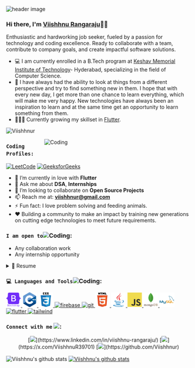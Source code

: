 ![header image](https://raw.githubusercontent.com/halfrost/halfrost/master/icons/header_.png)

### Hi there, I'm [Viishhnu Rangaraju](https://www.linkedin.com/in/viishhnu-rangaraju/)👋🏻

Enthusiastic and hardworking job seeker, fueled by a passion for technology and coding excellence. Ready to collaborate with a team, contribute to company goals, and create impactful software solutions.

- 💻 I am currently enrolled in a B.Tech program at [Keshav Memorial Institute of Technology](https://www.kmit.in/)- Hyderabad, specializing in the field of Computer Science.
- 🧑‍ I have always had the ability to look at things from a different perspective and try to find something new in them. I hope that with every new day, I get more than one chance to learn everything, which will make me very happy. New technologies have always been an inspiration to learn and at the same time get an opportunity to learn something from them.
- 👨🏽‍💻 Currently growing my skillset in [Flutter](https://docs.flutter.dev/).

<p align="left"> <img src="https://komarev.com/ghpvc/?username=Viishhnur&label=Profile%20views&color=32CD32&style=flat" alt="Viishhnur" /> </p>
<img align="right" alt="Coding" width="400" src="https://cdn.dribbble.com/users/2646423/screenshots/5507196/computer.gif">

### `Coding Profiles:`
[![LeetCode](https://img.shields.io/badge/-LeetCode-orange?style=flat&amp;labelColor=black&amp;logo=leetcode&amp;logoColor=orange)](https://leetcode.com/Viishhnu_15/)
[![GeeksforGeeks](https://img.shields.io/badge/-GeeksforGeeks-darkgreen?style=flat&amp;labelColor=white&amp;logo=geeksforgeeks&amp;logoColor=darkgreen)](https://www.geeksforgeeks.org/user/viishgwjh/)

- 🌱 I’m currently in love with <b>Flutter</b>
- 💬 Ask me about **DSA**, **Internships**
- 👯 I’m looking to collaborate on **Open Source Projects**
- 📫 Reach me at: **viishhnur@gmail.com**
- ⚡ Fun fact: I love problem solving and feeding animals.
- ❤️ Building a community to make an impact by training new generations on cutting edge technologies to meet future requirements.

### `I am open to`<img alt="Coding" width="50" src="https://user-images.githubusercontent.com/71630336/167283483-1b2b2630-f02a-487b-823a-839d3739452a.gif">:

- Any collaboration work
- Any internship opportunity

<details>
  <summary>📃 Resume</summary>

## Education
- 📍 **Keshav Memorial Institute of Technology** ----------------------- **<2022-2026>**\
  📖 **Bachelor's of Technology - Computer Science and Engineering**
  
- 📍 **Sri Chaitanya Junior Kalasala, Hyderabad** ------------------ **<2020-2022>**\
  📖 **Senior Secondary Schooling - Intermediate - MPC stream**
  
- 📍 **Ravindra Bharati School, Hyderabad** ------------------ **<2019-2020>**\
  📖 **Secondary Schooling**

</details>

### `💻 Languages and Tools`<img alt="Coding" width="35" src="https://user-images.githubusercontent.com/71630336/167283646-f631f134-0457-4760-a2e8-5801d4c6a915.gif">:   

<p align="left">  
  <a href="https://getbootstrap.com" target="_blank"> <img src="https://raw.githubusercontent.com/devicons/devicon/master/icons/bootstrap/bootstrap-plain-wordmark.svg" alt="bootstrap" width="40" height="40"/> </a>
  <a href="https://www.w3schools.com/cpp/" target="_blank"> <img src="https://raw.githubusercontent.com/devicons/devicon/master/icons/cplusplus/cplusplus-original.svg" alt="cplusplus" width="40" height="40"/> </a>
  <a href="https://www.w3schools.com/css/" target="_blank"> <img src="https://raw.githubusercontent.com/devicons/devicon/master/icons/css3/css3-original-wordmark.svg" alt="css3" width="40" height="40"/> </a>
  <a href="https://firebase.google.com/" target="_blank"> <img src="https://www.vectorlogo.zone/logos/firebase/firebase-icon.svg" alt="firebase" width="40" height="40"/> </a>
  <a href="https://git-scm.com/" target="_blank"> <img src="https://www.vectorlogo.zone/logos/git-scm/git-scm-icon.svg" alt="git" width="40" height="40"/> </a>
  <a href="https://www.w3.org/html/" target="_blank"> <img src="https://raw.githubusercontent.com/devicons/devicon/master/icons/html5/html5-original-wordmark.svg" alt="html5" width="40" height="40"/> </a>
  <a href="https://www.java.com" target="_blank"> <img src="https://raw.githubusercontent.com/devicons/devicon/master/icons/java/java-original.svg" alt="java" width="40" height="40"/> </a>
  <a href="https://developer.mozilla.org/en-US/docs/Web/JavaScript" target="_blank"> <img src="https://raw.githubusercontent.com/devicons/devicon/master/icons/javascript/javascript-original.svg" alt="javascript" width="40" height="40"/> </a>
  <a href="https://www.mongodb.com/" target="_blank"> <img src="https://raw.githubusercontent.com/devicons/devicon/master/icons/mongodb/mongodb-original-wordmark.svg" alt="mongodb" width="40" height="40"/> </a>
  <a href="https://www.mysql.com/" target="_blank"> <img src="https://raw.githubusercontent.com/devicons/devicon/master/icons/mysql/mysql-original-wordmark.svg" alt="mysql" width="40" height="40"/> </a>
  <a href="https://docs.flutter.dev/" target="_blank"> <img src="https://docs.flutter.dev/assets/images/shared/brand/flutter/logo/flutter-lockup.png" alt="flutter" width="40" height="40"/> </a>
  <a href="https://tailwindcss.com/" target="_blank"> <img src="https://www.vectorlogo.zone/logos/tailwindcss/tailwindcss-icon.svg" alt="tailwind" width="40" height="40"/> </a> 
</p>

### `Connect with me` <img src="https://github.com/TheDudeThatCode/TheDudeThatCode/blob/master/Assets/Handshake.gif" height="32px">:

<p align = "center">
  [<img src="https://img.shields.io/badge/linkedin-%230077B5.svg?&style=for-the-badge&logo=linkedin&logoColor=white" />](https://www.linkedin.com/in/viishhnu-rangaraju/)
  [<img src="https://img.shields.io/badge/Twitter-1DA1F2?style=for-the-badge&logo=twitter&logoColor=white" />](https://x.com/ViishhnuR39701) 
  [<img src ="https://img.shields.io/badge/website-%23.svg?&style=for-the-badge&logo=www&logoColor=white%22&color=black">](https://github.com/Viishhnur)
</p>

<img align="center" src="https://github-readme-streak-stats.herokuapp.com/?user=Viishhnur" alt="Viishhnu's github stats" />
<a href="https://github.com/anuraghazra/github-readme-stats"><img align="center" src="https://github-readme-stats.vercel.app/api?username=Viishhnur&show_icons=true&theme=radical" alt="Viishhnu's github stats" /></a>

